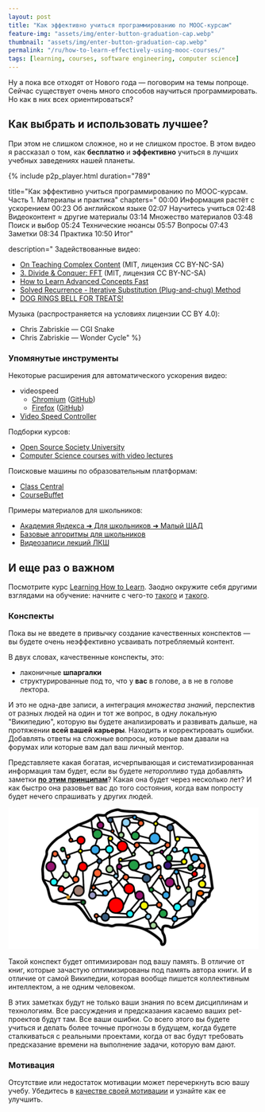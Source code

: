 ```yaml
---
layout: post
title: "Как эффективно учиться программированию по MOOC-курсам"
feature-img: "assets/img/enter-button-graduation-cap.webp"
thumbnail: "assets/img/enter-button-graduation-cap.webp"
permalink: "/ru/how-to-learn-effectively-using-mooc-courses/"
tags: [learning, courses, software engineering, computer science]
---
```


Ну а пока все отходят от Нового года — поговорим на темы попроще. Сейчас существует очень много способов научиться программировать. Но как в них всех ориентироваться?

## Как выбрать и использовать лучшее?
При этом не слишком сложное, но и не слишком простое. В этом видео я рассказал о том, как **бесплатно** и **эффективно** учиться в лучших учебных заведениях нашей планеты.
<!--more-->

{% include p2p_player.html
  duration="789"

  title="Как эффективно учиться программированию по MOOC-курсам. Часть 1. Материалы и практика" chapters="
    00:00 Информация растёт с ускорением
    00:23 Об английском языке
    02:07 Научитесь учиться
    02:48 Видеоконтент ≈ другие материалы
    03:14 Множество материалов
    03:48 Поиск и выбор
    05:24 Технические нюансы
    05:57 Вопросы
    07:43 Заметки
    08:34 Практика
    10:50 Итог"

  description="
Задействованные видео:
- [On Teaching Complex Content](https://youtu.be/z_QOKNpEVro) (MIT, лицензия CC BY-NC-SA)
- [3. Divide & Conquer: FFT](https://youtu.be/iTMn0Kt18tg) (MIT, лицензия CC BY-NC-SA)
- [How to Learn Advanced Concepts Fast](https://youtu.be/nxWfZP6eslM)
- [Solved Recurrence - Iterative Substitution (Plug-and-chug) Method](https://youtu.be/Ob8SM0fz6p0)
- [DOG RINGS BELL FOR TREATS!](https://youtu.be/o-wMUfi3UP8)

Музыка (распространяется на условиях лицензии CC BY 4.0):
- Chris Zabriskie — CGI Snake
- Chris Zabriskie — Wonder Cycle"
%}

### Упомянутые инструменты
Некоторые расширения для автоматического ускорения видео:
- videospeed
    - [Chromium](https://chromewebstore.google.com/detail/video-speed-controller/nffaoalbilbmmfgbnbgppjihopabppdk) ([GitHub](https://github.com/igrigorik/videospeed#readme))
    - [Firefox](https://addons.mozilla.org/en-US/firefox/addon/videospeed/) ([GitHub](https://github.com/codebicycle/videospeed#readme))
- [Video Speed Controller](https://github.com/younglee327/video-speed-controller#readme)

Подборки курсов:
- [Open Source Society University](https://github.com/ossu/computer-science#open-source-society-university)
- [Computer Science courses with video lectures](https://github.com/Developer-Y/cs-video-courses#computer-science-courses-with-video-lectures)

Поисковые машины по образовательным платформам:
- [Class Central](https://www.class-central.com/)
- [CourseBuffet](https://www.coursebuffet.com/)

Примеры материалов для школьников:
- [Академия Яндекса ➜ Для школьников ➜ Малый ШАД](https://www.youtube.com/channel/UCJ52ijV5RyPNSijdrEe73VQ/playlists?sort=dd&shelf_id=1&view=50)
- [Базовые алгоритмы для школьников](https://www.youtube.com/playlist?list=PLDrmKwRSNx7KcHxyf9hSmF3fTLKSwujkM)
- [Видеозаписи лекций ЛКШ](http://sis.khashaev.ru/)

## И еще раз о важном
Посмотрите курс [Learning How to Learn](https://www.coursera.org/learn/learning-how-to-learn).
Заодно окружите себя другими взглядами на обучение:
начните с чего-то [такого](https://www.luxoft-training.ru/blog/expertse/481.html)
и [такого](https://www.youtube.com/watch?v=nxWfZP6eslM).

### Конспекты
Пока вы не введете в привычку создание качественных конспектов
— вы будете очень неэффективно усваивать потребляемый контент.

В двух словах, качественные конспекты, это:
- лаконичные **шпаргалки**
- структурированные под то, что у **вас** в голове, а в не в голове лектора.

И это не одна-две записи, а интеграция *множества знаний*,
перспектив от разных людей на один и тот же вопрос, в одну локальную "Википедию",
которую вы будете анализировать и развивать дальше, на протяжении **всей вашей карьеры**.
Находить и корректировать ошибки.
Добавлять ответы на сложные вопросы, которые вам давали на форумах или которые вам дал ваш личный ментор.

Представляете какая богатая, исчерпывающая и систематизированная информация там будет,
если вы будете *неторопливо* туда добавлять заметки [**по этим принципам**](/как-делать-заметки-как-программист)?
Какая она будет через несколько лет?
И как быстро она разовьет вас до того состояния, когда вам попросту будет нечего спрашивать у других людей.

![Граф знаний](/assets/img/brain-graph.webp)

Такой конспект будет оптимизирован под вашу память.
В отличие от книг, которые зачастую оптимизированы под память автора книги.
И в отличие от самой Википедии, которая вообще пишется коллективным интеллектом, а не одним человеком.

В этих заметках будут не только ваши знания по всем дисциплинам и технологиям.
Все рассуждения и предсказания касаемо ваших pet-проектов будут там.
Все ваши ошибки.
Со всего этого вы будете учиться и делать более точные прогнозы в будущем,
когда будете сталкиваться с реальными проектами,
когда от вас будут требовать предсказание времени на выполнение задачи,
которую вам дают.

### Мотивация
Отсутствие или недостаток мотивации может перечеркнуть всю вашу учебу.
Убедитесь в [качестве своей мотивации](/как-развить-мотивацию-к-обучению-программированию) и узнайте как ее улучшить.

